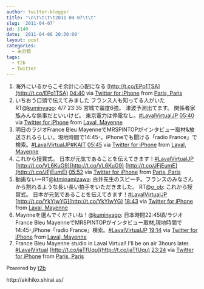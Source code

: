 ```yaml
---
author: twitter-blogger
title: "\n\t\t\t\t2011-04-07\t\t"
slug: '2011-04-07'
id: 1140
date: '2011-04-08 20:30:00'
layout: post
categories:
  - 未分類
tags:
  - t2b
  - Twitter
---
```


<div xmlns:georss="http://www.georss.org/georss">

1.  <span><span>海外にいるからこそ余計に心配になる [http://t.co/EPo1TSA](http://t.co/EPo1TSA)</span> <span>[<span>04:40</span>](http://twitter.com/o_ob/status/56018510995927040) <span>via [Twitter for iPhone](http://twitter.com/)</span> from [Paris, Paris<span></span>](http://maps.google.com/maps?q=48.86130625,2.34035032)</span></span>
2.  <span><span>いちおう口頭で伝えてみました フランス人も知ってる人がいた RT@[kuminyago](http://twitter.com/kuminyago "kuminyago"): 4/7 23:35 宮城で震度6強。 津波予測出てます。 関係者家族みんな無事だといいけど。 東京電力は停電なし。[#LavalVirtualJP](http://twitter.com/search?q=%23LavalVirtualJP "#LavalVirtualJP")</span> <span>[<span>05:40</span>](http://twitter.com/o_ob/status/56033545747054592) <span>via [Twitter for iPhone](http://twitter.com/)</span> from [Laval, Mayenne<span></span>](http://maps.google.com/maps?q=48.06524240,-0.77201926)</span></span>
3.  <span><span>明日のラジオFrance Bleu MayenneでMRSPINTOPがインタビュー取材&放送されるらしい。現地時間で14:45-。iPhoneでも聞ける「radio France」で検索。[#LavalVirtualJP](http://twitter.com/search?q=%23LavalVirtualJP "#LavalVirtualJP")[#KAIT](http://twitter.com/search?q=%23KAIT "#KAIT")</span> <span>[<span>05:45</span>](http://twitter.com/o_ob/status/56034864742412288) <span>via [Twitter for iPhone](http://twitter.com/)</span> from [Laval, Mayenne<span></span>](http://maps.google.com/maps?q=48.06956495,-0.77273644)</span></span>
4.  <span><span>これから授賞式。 日本が元気であることを伝えてきます！[#LavalVirtualJP](http://twitter.com/search?q=%23LavalVirtualJP "#LavalVirtualJP") [http://t.co/VL6KuG9](http://t.co/VL6KuG9) [http://t.co/JFjEumE](http://t.co/JFjEumE)</span> <span>[<span>05:52</span>](http://twitter.com/o_ob/status/56036514974531584) <span>via [Twitter for iPhone](http://twitter.com/)</span> from [Paris, Paris<span></span>](http://maps.google.com/maps?q=48.86130625,2.34035032)</span></span>
5.  <span><span>動画ないーRT@[ktminamizawa](http://twitter.com/ktminamizawa "ktminamizawa"): 白井先生のスピーチ。フランスのみなさんから割れるような長い長い拍手をいただきました。 RT@[o_ob](http://twitter.com/o_ob "o_ob"): これから授賞式。 日本が元気であることを伝えてきます！[#LavalVirtualJP](http://twitter.com/search?q=%23LavalVirtualJP "#LavalVirtualJP") [http://t.co/YkYIwYG](http://t.co/YkYIwYG)</span> <span>[<span>18:43</span>](http://twitter.com/o_ob/status/56230778819977216) <span>via [Twitter for iPhone](http://twitter.com/)</span> from [Laval, Mayenne<span></span>](http://maps.google.com/maps?q=48.07097795,-0.76872742)</span></span>
6.  <span><span>Maynneを選んでくださいね！@[kuminyago](http://twitter.com/kuminyago "kuminyago"): 日本時間22:45頃/ラジオFrance Bleu MayenneでMRSPINTOPがインタビュー取材,現地時間で14:45-,iPhone「radio France」検索。[#LavalVirtualJP](http://twitter.com/search?q=%23LavalVirtualJP "#LavalVirtualJP")</span> <span>[<span>19:14</span>](http://twitter.com/o_ob/status/56238436293685249) <span>via [Twitter for iPhone](http://twitter.com/)</span> from [Laval, Mayenne<span></span>](http://maps.google.com/maps?q=48.07095322,-0.7687089)</span></span>
7.  <span><span>France Bleu Mayenne studio in Laval Virtual! I'll be on air 3hours later. [#LavalVirtual](http://twitter.com/search?q=%23LavalVirtual "#LavalVirtual") [http://t.co/jaTfUqu](http://t.co/jaTfUqu)</span> <span>[<span>23:24</span>](http://twitter.com/o_ob/status/56301277071687680) <span>via [Twitter for iPhone](http://twitter.com/)</span> from [Paris, Paris<span></span>](http://maps.google.com/maps?q=48.86130625,2.34035032)</span></span>

</div>

Powered by [t2b](http://t2b.utilz.jp/)

<div>http://akihiko.shirai.as/</div>
